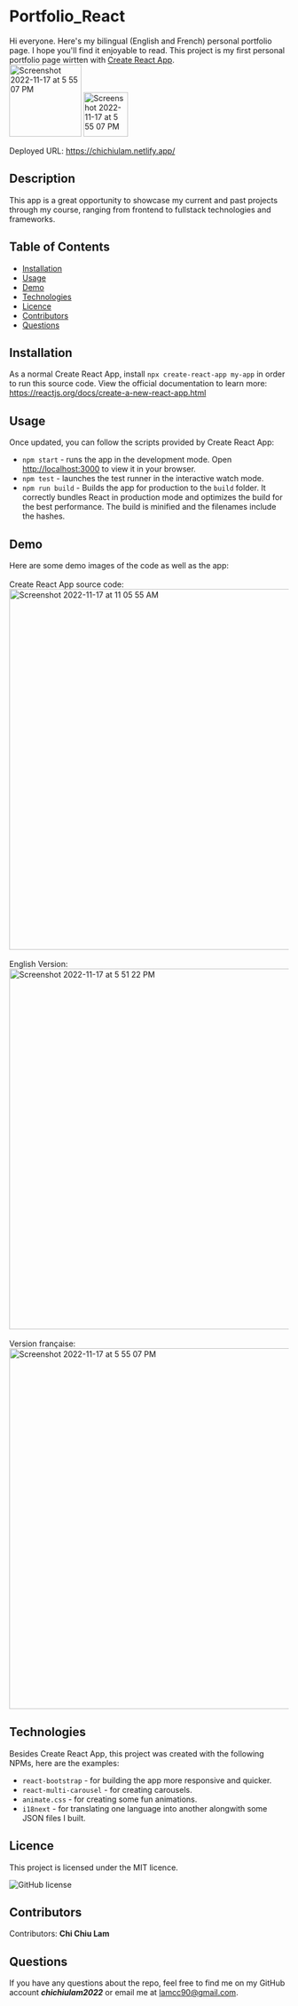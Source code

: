 # Portfolio_React 

Hi everyone. Here's my bilingual (English and French) personal portfolio page. I hope you'll find it enjoyable to read.
This project is my first personal portfolio page wirtten with [Create React App](https://github.com/facebook/create-react-app). <br>
<img width="130" alt="Screenshot 2022-11-17 at 5 55 07 PM" src="https://user-images.githubusercontent.com/108379616/202578167-9c9cbcd7-d180-4bd9-b6b9-f8ad23f77130.png">
<img width="80" alt="Screenshot 2022-11-17 at 5 55 07 PM" src="https://user-images.githubusercontent.com/108379616/202578561-4fb7b6a6-6e9d-4ab1-8891-e8da0b30ee10.png">

Deployed URL: https://chichiulam.netlify.app/ 


## Description
This app is a great opportunity to showcase my current and past projects through my course, ranging from frontend to fullstack technologies and frameworks. 


## Table of Contents 
* [Installation](#installation)
* [Usage](#usage)
* [Demo](#demo)
* [Technologies](#technologies)
* [Licence](#licence)
* [Contributors](#contributors)
* [Questions](#questions)

## Installation

As a normal Create React App, install `npx create-react-app my-app` in order to run this source code. View the official documentation to learn more: https://reactjs.org/docs/create-a-new-react-app.html

## Usage
Once updated, you can follow the scripts provided by Create React App: 
* `npm start` - runs the app in the development mode. Open [http://localhost:3000](http://localhost:3000) to view it in your browser.
* `npm test` - launches the test runner in the interactive watch mode.
* `npm run build` - Builds the app for production to the `build` folder. It correctly bundles React in production mode and optimizes the build for the best performance. The build is minified and the filenames include the hashes.

## Demo 
Here are some demo images of the code as well as the app: <br><br>
Create React App source code: <br>
<img width="650" alt="Screenshot 2022-11-17 at 11 05 55 AM" src="https://user-images.githubusercontent.com/108379616/202576934-c643c7f3-7e98-40d5-a8e3-16b37ecb26b5.png"><br>
<br>
English Version:<br>
<img width="650" alt="Screenshot 2022-11-17 at 5 51 22 PM" src="https://user-images.githubusercontent.com/108379616/202577150-3a84227c-817f-4808-a2c4-16d47960b4ad.png"><br>
<br>
Version française:<br>
<img width="650" alt="Screenshot 2022-11-17 at 5 55 07 PM" src="https://user-images.githubusercontent.com/108379616/202577634-5c5691cb-2dbe-4616-871d-4a1b8acc3b98.png">

## Technologies
Besides Create React App, this project was created with the following NPMs, here are the examples:
* `react-bootstrap` - for building the app more responsive and quicker.
* `react-multi-carousel` - for creating carousels. 
* `animate.css` - for creating some fun animations.
* `i18next` - for translating one language into another alongwith some JSON files I built.

## Licence
This project is licensed under the MIT licence. 

![GitHub license](https://img.shields.io/badge/license-MIT-blueviolet.svg)

## Contributors
​Contributors: <b>Chi Chiu Lam</b>

## Questions
If you have any questions about the repo, feel free to find me on my GitHub account <b><i>chichiulam2022</b></i> or email me at lamcc90@gmail.com.
